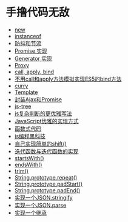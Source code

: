 手撸代码无敌
===

- [new](./new.md)
- [instanceof](./instanceof.md)
- [防抖和节流](./防抖和节流.md)
- [Promise 实现](./Promise实现.md)
- [Generator 实现](./Generator实现.md)
- [Proxy](./Proxy.md)
- [call, apply, bind](./call-apply-bind.md)
- [不用call和apply方法模拟实现ES5的bind方法](./不用call和apply方法模拟实现ES5的bind方法.md)
- [curry](./curry.md)
- [Template](./Template.md)
- [封装Ajax和Promise](./封装Ajax和Promise.md)
- [js-tree](./js-tree.md)
- [js复杂判断的更优雅写法](./js复杂判断的更优雅写法.md)
- [JavaScript优雅的实现方式](./JavaScript优雅的实现方式.md)
- [函数式代码](./函数式代码.md)
- [js编程黑科技](./js编程黑科技.md)
- [自己实现简单的shift()](./自己实现简单的shift().md)
- [迭代函数与迭代函数的实现](./迭代函数与迭代函数的实现.md)
- [startsWith()](./startsWith().md)
- [endsWith()](./endsWith().md)
- [trim()](./trim().md)
- [String.prototype.repeat()](./repeat().md)
- [String.prototype.padStart()](./padStart().md)
- [String.prototype.padEnd()](./padEnd().md)
- [实现一个JSON.stringify](./实现一个JSON.stringify.md)
- [实现一个JSON.parse](./实现一个JSON.parse.md)
- [实现一个继承](./实现一个继承.md)